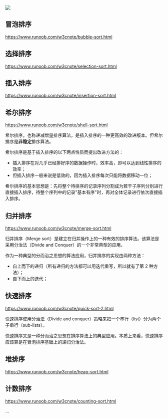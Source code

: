 ![](https://img2023.cnblogs.com/blog/1457262/202306/1457262-20230606220328998-1980272783.png)

## 冒泡排序

https://www.runoob.com/w3cnote/bubble-sort.html

## 选择排序

https://www.runoob.com/w3cnote/selection-sort.html

## 插入排序

https://www.runoob.com/w3cnote/insertion-sort.html

## 希尔排序

https://www.runoob.com/w3cnote/shell-sort.html

希尔排序，也称递减增量排序算法，是插入排序的一种更高效的改进版本。但希尔排序是**非稳定**排序算法。

希尔排序是基于插入排序的以下两点性质而提出改进方法的：

- 插入排序在对几乎已经排好序的数据操作时，效率高，即可以达到线性排序的效率；
- 但插入排序一般来说是低效的，因为插入排序每次只能将数据移动一位；

希尔排序的基本思想是：先将整个待排序的记录序列分割成为若干子序列分别进行直接插入排序，待整个序列中的记录"基本有序"时，再对全体记录进行依次直接插入排序。

## 归并排序

https://www.runoob.com/w3cnote/merge-sort.html

归并排序（Merge sort）是建立在归并操作上的一种有效的排序算法。该算法是采用分治法（Divide and Conquer）的一个非常典型的应用。

作为一种典型的分而治之思想的算法应用，归并排序的实现由两种方法：

- 自上而下的递归（所有递归的方法都可以用迭代重写，所以就有了第 2 种方法）；
- 自下而上的迭代；

## 快速排序

https://www.runoob.com/w3cnote/quick-sort-2.html

快速排序使用分治法（Divide and conquer）策略来把一个串行（list）分为两个子串行（sub-lists）。

快速排序又是一种分而治之思想在排序算法上的典型应用。本质上来看，快速排序应该算是在冒泡排序基础上的递归分治法。

## 堆排序

https://www.runoob.com/w3cnote/heap-sort.html



## 计数排序

https://www.runoob.com/w3cnote/counting-sort.html

...